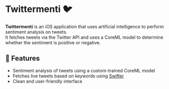 # Twittermenti 🐦

**Twittermenti** is an iOS application that uses artificial intelligence to perform sentiment analysis on tweets.  
It fetches tweets via the Twitter API and uses a CoreML model to determine whether the sentiment is positive or negative.

## 🧠 Features

- Sentiment analysis of tweets using a custom-trained CoreML model
- Fetches live tweets based on keywords using [Swifter](https://github.com/mattdonnelly/Swifter)
- Clean and user-friendly interface

